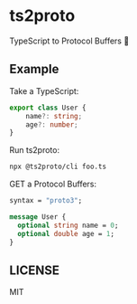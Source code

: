 # ts2proto

TypeScript to Protocol Buffers 🍭

## Example

Take a TypeScript:

```ts
export class User {
    name?: string;
    age?: number;
}
```

Run ts2proto:

```bash
npx @ts2proto/cli foo.ts
```

GET a Protocol Buffers:

```proto
syntax = "proto3";

message User {
  optional string name = 0;
  optional double age = 1;
}
```

## LICENSE

MIT
